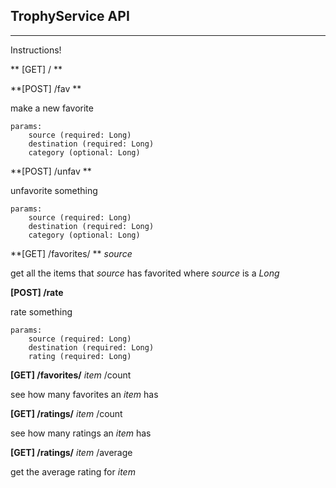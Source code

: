 

## TrophyService API ##


---

Instructions!


** [GET] / **

**[POST] /fav **

make a new favorite

    params:
        source (required: Long)
        destination (required: Long)
        category (optional: Long)

**[POST] /unfav **

unfavorite something

    params:
        source (required: Long)
        destination (required: Long)
        category (optional: Long)

**[GET] /favorites/ ** _source_

get all the items that _source_ has favorited where _source_ is a *Long*

**[POST] /rate**

rate something

    params:
        source (required: Long)
        destination (required: Long)
        rating (required: Long)

**[GET] /favorites/** _item_  /count

see how many favorites an _item_ has


**[GET] /ratings/** _item_  /count

see how many ratings an _item_ has

**[GET] /ratings/** _item_  /average

get the average rating for _item_





	
	

